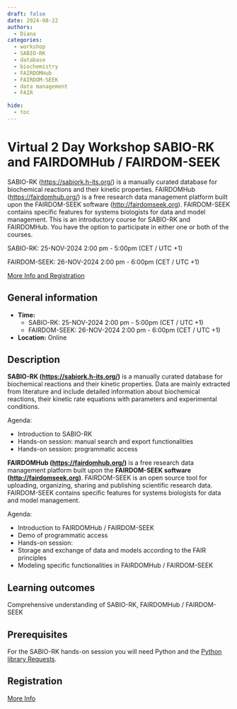 ```yaml
---
draft: false
date: 2024-08-22
authors:
  - Diana
categories:
  - workshop
  - SABIO-RK
  - database
  - biochemistry
  - FAIRDOMHub
  - FAIRDOM-SEEK
  - data management
  - FAIR

hide:
  - toc
---
```


#  Virtual 2 Day Workshop SABIO-RK and FAIRDOMHub / FAIRDOM-SEEK

SABIO-RK (https://sabiork.h-its.org/) is a manually curated database for biochemical reactions and their kinetic properties. FAIRDOMHub (https://fairdomhub.org/) is a free research data management platform built upon the FAIRDOM-SEEK software (http://fairdomseek.org).  FAIRDOM-SEEK contains specific features for systems biologists for data and model management. This is an introductory course for SABIO-RK and FAIRDOMHub. You have the option to participate in either one or both of the courses.

SABIO-RK: 25-NOV-2024 2:00 pm - 5:00pm (CET / UTC +1)

FAIRDOM-SEEK: 26-NOV-2024 2:00 pm - 6:00pm (CET / UTC +1)

[More Info and Registration](https://www.denbi.de/training-courses-2024/1777-virtual-2-day-workshop-sabio-rk-and-fairdomhub-fairdom-seek) 

<!-- more -->

## General information 

* __Time:__ 
    * SABIO-RK: 25-NOV-2024 2:00 pm - 5:00pm (CET / UTC +1)
    * FAIRDOM-SEEK: 26-NOV-2024 2:00 pm - 6:00pm (CET / UTC +1)
* __Location:__  Online

## Description

__SABIO-RK (https://sabiork.h-its.org/)__ is a manually curated database for biochemical reactions and their kinetic properties. Data are mainly extracted from literature and include detailed information about biochemical reactions, their kinetic rate equations with parameters and experimental conditions.

Agenda:

* Introduction to SABIO-RK
* Hands-on session: manual search and export functionalities
* Hands-on session: programmatic access

__FAIRDOMHub (https://fairdomhub.org/)__ is a free research data management platform built upon the __FAIRDOM-SEEK software (http://fairdomseek.org)__. FAIRDOM-SEEK is an open source tool for uploading, organizing, sharing and publishing scientific research data. FAIRDOM-SEEK contains specific features for systems biologists for data and model management.

Agenda: 

* Introduction to FAIRDOMHub / FAIRDOM-SEEK
* Demo of programmatic access
* Hands-on session:
* Storage and exchange of data and models according to the FAIR principles
* Modeling specific functionalities in FAIRDOMHub / FAIRDOM-SEEK


## Learning outcomes

Comprehensive understanding of SABIO-RK, FAIRDOMHub / FAIRDOM-SEEK

## Prerequisites

For the SABIO-RK hands-on session you will need Python and the [Python library Requests](https://pypi.org/project/requests/).

## Registration

[More Info](https://www.denbi.de/training-courses-2024/1777-virtual-2-day-workshop-sabio-rk-and-fairdomhub-fairdom-seek) 


